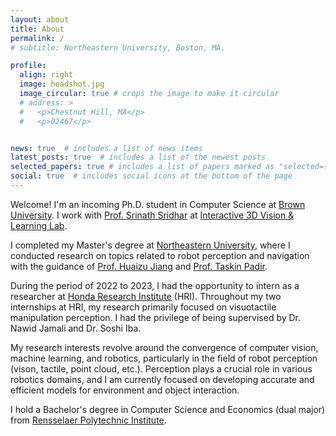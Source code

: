 ```yaml
---
layout: about
title: About
permalink: /
# subtitle: Northeastern University, Boston, MA.

profile:
  align: right
  image: headshot.jpg
  image_circular: true # crops the image to make it circular
  # address: >
  #   <p>Chestnut Hill, MA</p>
  #   <p>02467</p>


news: true  # includes a list of news items
latest_posts: true  # includes a list of the newest posts
selected_papers: true # includes a list of papers marked as "selected={true}"
social: true  # includes social icons at the bottom of the page
---
```


Welcome! I'm an incoming Ph.D. student in Computer Science at [Brown University](https://brown.edu). I work with [Prof. Srinath Sridhar](https://cs.brown.edu/people/ssrinath/) at [Interactive 3D Vision & Learning Lab](https://ivl.cs.brown.edu/).

I completed my Master's degree at [Northeastern University](https://northeastern.edu), where I conducted research on topics related to robot perception and navigation with the guidance of [Prof. Huaizu Jiang](https://jianghz.me/) and [Prof. Taskin Padir](https://robot.neu.edu/).

During the period of 2022 to 2023, I had the opportunity to intern as a researcher at <a href="https://usa.honda-ri.com/">Honda Research Institute</a> (HRI). Throughout my two internships at HRI, my research primarily focused on visuotactile manipulation perception. I had the privilege of being supervised by Dr. Nawid Jamali and Dr. Soshi Iba.

My research interests revolve around the convergence of computer vision, machine learning, and robotics, particularly in the field of robot perception (vison, tactile, point cloud, etc.). Perception plays a crucial role in various robotics domains, and I am currently focused on developing accurate and efficient models for environment and object interaction.

I hold a Bachelor's degree in Computer Science and Economics (dual major) from [Rensselaer Polytechnic Institute](https://rpi.edu/).